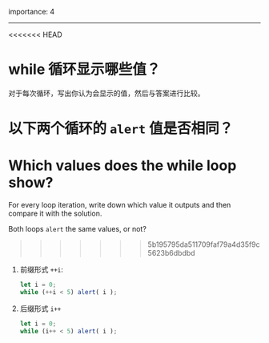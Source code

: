 importance: 4

---

<<<<<<< HEAD
# while 循环显示哪些值？

对于每次循环，写出你认为会显示的值，然后与答案进行比较。

以下两个循环的 `alert` 值是否相同？
=======
# Which values does the while loop show?

For every loop iteration, write down which value it outputs and then compare it with the solution.

Both loops `alert` the same values, or not?
>>>>>>> 5b195795da511709faf79a4d35f9c5623b6dbdbd

1. 前缀形式 `++i`:

    ```js
    let i = 0;
    while (++i < 5) alert( i );
    ```
2. 后缀形式 `i++`

    ```js
    let i = 0;
    while (i++ < 5) alert( i );
    ```
